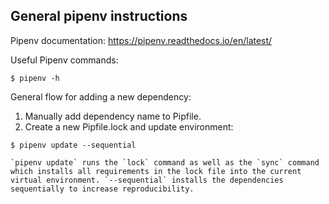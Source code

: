 ## General pipenv instructions
Pipenv documentation: https://pipenv.readthedocs.io/en/latest/

Useful Pipenv commands:
```
$ pipenv -h
```

General flow for adding a new dependency:
1. Manually add dependency name to Pipfile.
2. Create a new Pipfile.lock and update environment:
```
$ pipenv update --sequential
```

    `pipenv update` runs the `lock` command as well as the `sync` command which installs all requirements in the lock file into the current virtual environment. `--sequential` installs the dependencies sequentially to increase reproducibility.
